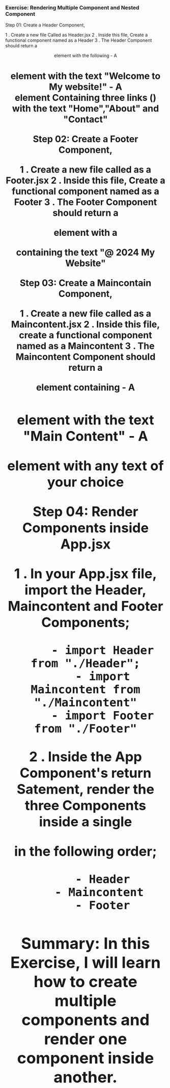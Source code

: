 ### Exercise: Rendering Multiple Component and Nested Component

Step 01: Create a Header Component,

1 . Create a new file Called as Header.jsx
2 . Inside this file, Create a functional component named as a Header
3 . The Header Component should return a <header> element with the following 
        - A <h1> element with the text "Welcome to My website!"
        - A <nav> element Containing three links (<a>) with the text "Home","About" and "Contact"

Step 02: Create a Footer Component,

1 . Create a new file called as a Footer.jsx
2 . Inside this file, Create a functional component named as a Footer
3 . The Footer Component should return a <footer> element with a <p> containing the text "@ 2024 My Website"

Step 03: Create a Maincontain Component,

1 . Create a new file called as a Maincontent.jsx
2 . Inside this file, create a functional component named as a Maincontent 
3 . The Maincontent Component should return a <main> element containing 
        - A <h2> element with the text "Main Content"
        - A <p> element with any text of your choice

Step 04: Render Components inside App.jsx

1 . In your App.jsx file, import the Header, Maincontent and Footer Components;

         - import Header from "./Header";
         - import Maincontent from "./Maincontent"
         - import Footer from "./Footer"

2 . Inside the App Component's return Satement, render the three Components inside a single <div> in the following order;

         - Header
         - Maincontent 
         - Footer

### Summary: In this Exercise, I will learn how to create multiple components and render one component inside another.

